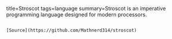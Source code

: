 title=Stroscot
tags=language
summary=Stroscot is an imperative programming language designed for modern processors.
~~~~~~

[Source](https://github.com/Mathnerd314/stroscot)

